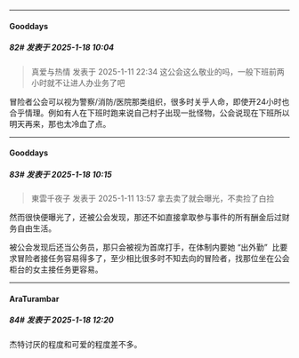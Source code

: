 ﻿
*****

####  Gooddays  
##### 82#       发表于 2025-1-18 10:04

<blockquote>真爱与热情 发表于 2025-1-11 22:34
这公会这么敬业的吗，一般下班前两小时就不让进人办业务了吧</blockquote>
冒险者公会可以视为警察/消防/医院那类组织，很多时关乎人命，即使开24小时也合乎情理。例如有人在下班时跑来说自己村子出现一批怪物，公会说现在下班所以明天再来，那也太冷血了点。


*****

####  Gooddays  
##### 83#       发表于 2025-1-18 10:15

<blockquote>東雲千夜子 发表于 2025-1-11 13:57
拿去卖了就会曝光，不卖捡了白捡</blockquote>
然而很快便曝光了，还被公会发现，那还不如直接拿取参与事件的所有酬金后过财务自由生活。

被公会发现后还当公务员，那只会被视为首席打手，在体制内要她 “出外勤”  比要求冒险者接任务容易得多了，至少相比很多时不知去向的冒险者，找那位坐在公会柜台的女主接任务更容易。


*****

####  AraTurambar  
##### 84#       发表于 2025-1-18 12:20

杰特讨厌的程度和可爱的程度差不多。

